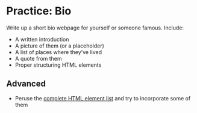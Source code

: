 # Practice: Bio
Write up a short bio webpage for yourself or someone famous.
Include:
* A written introduction
* A picture of them (or a placeholder)
* A list of places where they've lived
* A quote from them
* Proper structuring HTML elements

## Advanced
* Peruse the [complete HTML element list](https://developer.mozilla.org/en-US/docs/Web/HTML/Element) and try to incorporate some of them
